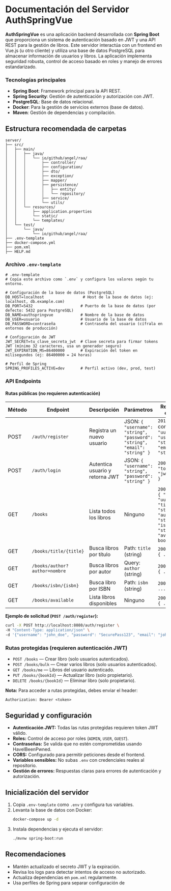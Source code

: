 # Documentación del Servidor AuthSpringVue

**AuthSpringVue** es una aplicación backend desarrollada con **Spring Boot** que proporciona un sistema de autenticación basado en JWT y una API REST para la gestión de libros. Este servidor interactúa con un frontend en Vue.js (u otro cliente) y utiliza una base de datos PostgreSQL para almacenar información de usuarios y libros. La aplicación implementa seguridad robusta, control de acceso basado en roles y manejo de errores estandarizado.

### Tecnologías principales

- **Spring Boot**: Framework principal para la API REST.
- **Spring Security**: Gestión de autenticación y autorización con JWT.
- **PostgreSQL**: Base de datos relacional.
- **Docker**: Para la gestión de servicios externos (base de datos).
- **Maven**: Gestión de dependencias y compilación.

## Estructura recomendada de carpetas

```
server/
├── src/
│   ├── main/
│   │   ├── java/
│   │   │   └── io/github/angel/raa/
│   │   │       ├── controller/
│   │   │       ├── configuration/
│   │   │       ├── dto/
│   │   │       ├── exception/
│   │   │       ├── mapper/
│   │   │       ├── persistence/
│   │   │       │   ├── entity/
│   │   │       │   └── repository/
│   │   │       ├── service/
│   │   │       └── utils/
│   │   └── resources/
│   │       ├── application.properties
│   │       └── static/
│   │       └── templates/
│   └── test/
│       └── java/
│           └── io/github/angel/raa/
├── .env-template
├── docker-compose.yml
├── pom.xml
├── HELP.md
```

### Archivo `.env-template`

```env
# .env-template
# Copia este archivo como `.env` y configura los valores según tu entorno.

# Configuración de la base de datos (PostgreSQL)
DB_HOST=localhost                 # Host de la base de datos (ej: localhost, db.example.com)
DB_PORT=5432                     # Puerto de la base de datos (por defecto: 5432 para PostgreSQL)
DB_NAME=authspringvue            # Nombre de la base de datos
DB_USER=usuario                  # Usuario de la base de datos
DB_PASSWORD=contraseña           # Contraseña del usuario (cífrala en entornos de producción)

# Configuración de JWT
JWT_SECRET=tu_clave_secreta_jwt  # Clave secreta para firmar tokens JWT (mínimo 32 caracteres, usa un generador seguro)
JWT_EXPIRATION_MS=86400000       # Expiración del token en milisegundos (ej: 86400000 = 24 horas)

# Perfil de Spring
SPRING_PROFILES_ACTIVE=dev       # Perfil activo (dev, prod, test)
```

### API Endpoints

#### Rutas públicas (no requieren autenticación)

| Método | Endpoint                      | Descripción                     | Parámetros                                                                | Respuesta exitosa                                                                                                  |
| ------ | ----------------------------- | ------------------------------- | ------------------------------------------------------------------------- | ------------------------------------------------------------------------------------------------------------------ |
| POST   | `/auth/register`              | Registra un nuevo usuario       | JSON: `{ "username": "string", "password": "string", "email": "string" }` | `201 Created` con `{ "id": "uuid", "username": "string", "email": "string" }`                                      |
| POST   | `/auth/login`                 | Autentica usuario y retorna JWT | JSON: `{ "username": "string", "password": "string" }`                    | `200 OK` con `{ "token": "jwt_token" }`                                                                            |
| GET    | `/books`                      | Lista todos los libros          | Ninguno                                                                   | `200 OK` con `[ { "id": "uuid", "title": "string", "author": "string", "isbn": "string", "available": boolean } ]` |
| GET    | `/books/title/{title}`        | Busca libros por título         | Path: `title` (string)                                                    | `200 OK` con `[ { ... } ]`                                                                                         |
| GET    | `/books/author?author=nombre` | Busca libros por autor          | Query: `author` (string)                                                  | `200 OK` con `[ { ... } ]`                                                                                         |
| GET    | `/books/isbn/{isbn}`          | Busca libro por ISBN            | Path: `isbn` (string)                                                     | `200 OK` con `{ ... }`                                                                                             |
| GET    | `/books/available`            | Lista libros disponibles        | Ninguno                                                                   | `200 OK` con `[ { ... } ]`                                                                                         |

**Ejemplo de solicitud (`POST /auth/register`):**

```bash
curl -X POST http://localhost:8080/auth/register \
-H "Content-Type: application/json" \
-d '{"username": "john_doe", "password": "SecurePass123", "email": "john@example.com"}'
```

### Rutas protegidas (requieren autenticación JWT)

- `POST /books` — Crear libro (solo usuarios autenticados).
- `POST /books/bulk` — Crear varios libros (solo usuarios autenticados).
- `GET /books/me` — Libros del usuario autenticado.
- `PUT /books/{bookId}` — Actualizar libro (solo propietario).
- `DELETE /books/{bookId}` — Eliminar libro (solo propietario).

**Nota:** Para acceder a rutas protegidas, debes enviar el header:

```
Authorization: Bearer <token>
```

## Seguridad y configuración

- **Autenticación JWT:** Todas las rutas protegidas requieren token JWT válido.
- **Roles:** Control de acceso por roles (`ADMIN`, `USER`, `GUEST`).
- **Contraseñas:** Se valida que no estén comprometidas usando HaveIBeenPwned.
- **CORS:** Configurado para permitir peticiones desde el frontend.
- **Variables sensibles:** No subas `.env` con credenciales reales al repositorio.
- **Gestión de errores:** Respuestas claras para errores de autenticación y autorización.

## Inicialización del servidor

1. Copia `.env-template` como `.env` y configura tus variables.
2. Levanta la base de datos con Docker:
   ```sh
   docker-compose up -d
   ```
3. Instala dependencias y ejecuta el servidor:
   ```sh
   ./mvnw spring-boot:run
   ```

## Recomendaciones

- Mantén actualizado el secreto JWT y la expiración.
- Revisa los logs para detectar intentos de acceso no autorizado.
- Actualiza dependencias en `pom.xml` regularmente.
- Usa perfiles de Spring para separar configuración de
